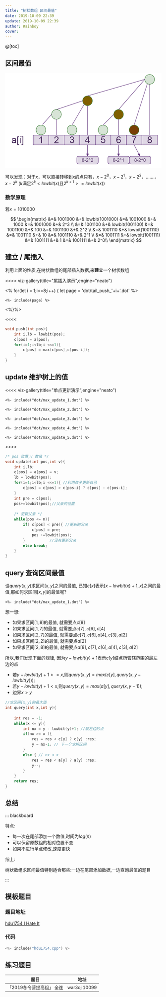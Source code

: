 ```yaml
---
title: "树状数组 区间最值"
date: 2019-10-09 22:39
update: 2019-10-09 22:39
author: Rainboy
cover: 
---
```


@[toc]

## 区间最值

![7](./bit/BITn7.png)

可以发现：对于$x$，可以直接转移到$x$的点只有，$x-2^0$，$x-2^1$，$x-2^2$，.......，$x-2^k$ ($k$满足$2^k < lowbit(x)$且$2^{k+1}>=lowbit(x)$)

### 数学原理

若$x = 1010000$

$$
\begin{matrix}
&=& 1001000 &+& lowbit(1001000) &=& 1001000 &+& 1000 &=& 1001000 &+& 2^3 \\
&=& 1001100 &+& lowbit(1001100) &=& 1001100 &+& 100  &=& 1001100 &+& 2^2 \\
&=& 1001110 &+& lowbit(1001110) &=& 1001110 &+& 10   &=& 1001110 &+& 2^1 \\
&=& 1001111 &+& lowbit(1001111) &=& 1001111 &+& 1    &=& 1001111 &+& 2^0\\
\end{matrix}
$$

## 建立 / 尾插入

利用上面的性质,在树状数组的尾部插入数据,来**建立**一个树状数组

<<<< viz-gallery(title="尾插入演示",engine="neato")

<% for(let i = 1;i<=8;i++) {
    let page = 'dot/tail_push_'+i+'.dot'
%>
```
<%- include(page) %>
```
<%}%>

<<<<

```c
void push(int pos){
    int i,lb = lowbit(pos);
    c[pos] = a[pos];
    for(i=1;i<lb;i <<=1){
        c[pos] = max(c[pos],c[pos-i]);
    }
}
```


## update 维护树上的值

<<<< viz-gallery(title="单点更新演示",engine="neato")

``` 利用尾插入建立树
<%- include("dot/max_update_1.dot") %>
```

``` 修改a[4]为100
<%- include("dot/max_update_2.dot") %>
```

``` c[4]=a[4]
<%- include("dot/max_update_3.dot") %>
```

``` 更新自己,c[4]=max{c[4],c[4]的所有孩子}
<%- include("dot/max_update_4.dot") %>
```

``` 更新c[4]的所有父亲
<%- include("dot/max_update_5.dot") %>
```

<<<< 


```c
/* pos 位置,v 数值 */
void update(int pos,int v){
    int i,lb;
    c[pos] = a[pos] = v;
    lb = lowbit(pos);
    for(i=1;i<lb;i <<=1){ //利用孩子更新自己
        c[pos] = c[pos] > c[pos-i] ? c[pos] : c[pos-i];
    }
    int pre = c[pos];
    pos+=lowbit(pos);//父亲的位置

    /* 更新父亲 */
    while(pos <= n){
        if( c[pos] < pre){ //更新的父亲
            c[pos] = pre;
            pos +=lowbit(pos);
        }           //没有更新父亲
        else break;
    }
}
```


## query 查询区间最值

设$query(x,y)$求区间$[x,y]$之间的最值,
已知$c[x]$表示$[x-lowbit(x)+1,x]$之间的最值,那如何求区间$[x,y]$的最值呢?

```viz-neato
<%- include("dot/max_update_1.dot") %>
```

想一想:

 - 如果求区间$[1,8]$的最值, 就需要点$c[8]$
 - 如果求区间$[1,7]$的最值, 就需要点$c[7],c[6],c[4]$
 - 如果求区间$[2,7]$的最值, 就需要点$c[7],c[6],a[4],c[3],a[2]$
 - 如果求区间$[2,2]$的最值, 就需要点$a[2]$
 - 如果求区间$[2,8]$的最值, 就需要点$a[8],c[7],c[6],a[4],c[3],a[2]$


所以,我们发现下面的规律, 因为$y-lowbit(y)+1$表示$c[y]$结点所管辖范围的最左边的点

 - 若$y-lowbit(y)+1 >=x$,则$query(x,y) = max(c[y],query(x,y-lowbit(y)))$;
 - 若$y-lowbit(y)+1 <x$,则$query(x,y) = max(a[y],query(x,y-1))$;
 - 边界$x > y$

```c
//求区间[x,y]的最大值
int query(int x,int y){

    int res = -1;
    while(x <= y){
        int nx = y - lowbit(y)+1; //最左边的点
        if(nx >= x ){
            res = res < c[y] ? c[y] :res;
            y = nx-1; // 下一个求解区间
        }
        else { // nx < x
            res = res < a[y] ? a[y] :res;
            y--;
        }
    }
    return res;
}
```


## 总结

<!--我在上面的模板代码中,尽量没有用函数`max,min`,因为三元运算符:` ? :`的运行效率比较高-->

::: blackboard

特点:

 - 每一次在尾部添加一个数值,时间为$log(n)$
 - 可以保留原数组的相对位置不变
 - 如果不进行单点修改,速度更快

综上:

树状数组求区间最值特别适合那些:一边在尾部添加数据,一边查询最值的题目

:::

## 模板题目

### 题目地址

[hdu1754 I Hate It](https://vjudge.net/problem/hdu-1754)


### 代码

```c
<%- include("hdu1754.cpp") %>
```

## 练习题目

| 题目                      | 地址         |
|---------------------------|--------------|
| 「2019冬令营提高组」 全连 | war3oj 10099 |
